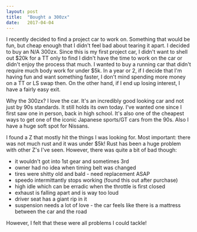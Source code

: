 ```yaml
---
layout: post
title:  "Bought a 300zx"
date:   2017-04-04
---
```


I recently decided to find a project car to work on. Something that would be
fun, but cheap enough that I didn't feel bad about tearing it apart. I decided
to buy an N/A 300zx. Since this is my first project car, I didn't want to shell
out $20k for a TT only to find I didn't have the time to work on the car or
didn't enjoy the process that much. I wanted to buy a running car that didn't
require much body work for under $5k. In a year or 2, if I decide that I'm
having fun and want something faster, I don't mind spending more money on a TT
or LS swap then. On the other hand, if I end up losing interest, I have a
fairly easy exit.

Why the 300zx? I love the car. It's an incredibly good looking car and not just
by 90s standards. It still holds its own today.  I've wanted one since I first
saw one in person, back in high school. It's also one of the cheapest ways to
get one of the iconic Japanese sports/GT cars from the 90s. Also I have a huge
soft spot for Nissans.

I found a Z that mostly hit the things I was looking for. Most important: there
was not much rust and it was under $5k! Rust has been a huge problem with other
Z's I've seen. However, there was quite a bit of bad though:

 * it wouldn't got into 1st gear and sometimes 3rd
 * owner had no idea when timing belt was changed
 * tires were shitty old and bald - need replacement ASAP
 * speedo intermittantly stops working (found this out after purchase)
 * high idle which can be erradic when the throttle is first closed
 * exhaust is falling apart and is way too loud
 * driver seat has a giant rip in it
 * suspension needs a lot of love - the car feels like there is a mattress
   between the car and the road

However, I felt that these were all problems I could tackle!

